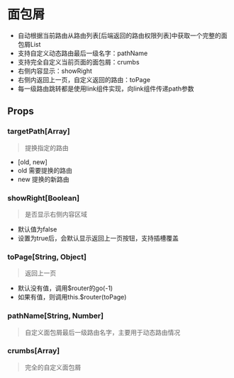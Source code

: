 # 面包屑

- 自动根据当前路由从路由列表[后端返回的路由权限列表]中获取一个完整的面包屑List
- 支持自定义动态路由最后一级名字：pathName
- 支持完全自定义当前页面的面包屑：crumbs
- 右侧内容显示：showRight
- 右侧内返回上一页，自定义返回的路由：toPage
- 每一级路由跳转都是使用link组件实现，向link组件传递path参数

## Props

### targetPath[Array]
 > 提换指定的路由
 
- [old, new]
- old 需要提换的路由
- new 提换的新路由

### showRight[Boolean]

> 是否显示右侧内容区域

- 默认值为false
- 设置为true后，会默认显示返回上一页按钮，支持插槽覆盖

### toPage[String, Object]

> 返回上一页

- 默认没有值，调用$router的go(-1)
- 如果有值，则调用this.$router(toPage)

### pathName[String, Number]

> 自定义面包屑最后一级路由名字，主要用于动态路由情况

### crumbs[Array]

> 完全的自定义面包屑


